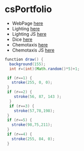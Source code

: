 # csPortfolio

* WebPage [here](https://freskep.github.io/testWeb/dogPage/)
* Lighting [here](https://freskep.github.io/lightning2/)
* Lighting JS [here]()
* Dice [here](https://freskep.github.io/daDice/)
* Chemotaxis [here](https://freskep.github.io/chemotaxis4/index.html)
* Chemotaxis JS [here](https://freskep.github.io/chemotaxis4/pJS/index.html)
```Java
function draw() {
  background(155);
  int r=(int)(Math.random()*5)+1;

 if (r==1) {
   stroke(255, 0, 0);
 }
 if (r==2) {
    stroke(56, 87, 143 );
  }
  if (r==3) {
    stroke(57,78,198);
 }
 if (r==5) {
   stroke(98,75,211);
 }
 if (r==4) {
   stroke(255, 84, 0);
 }
```
